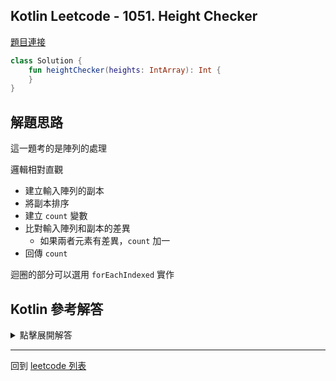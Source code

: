 ## Kotlin Leetcode - 1051. Height Checker

[題目連接](https://leetcode.com/problems/height-checker/)

```kotlin
class Solution {
    fun heightChecker(heights: IntArray): Int {
    }
}
```

## 解題思路

這一題考的是陣列的處理

邏輯相對直觀

- 建立輸入陣列的副本
- 將副本排序
- 建立 `count` 變數
- 比對輸入陣列和副本的差異
  - 如果兩者元素有差異，`count` 加一
- 回傳 `count`

迴圈的部分可以選用 `forEachIndexed` 實作

## Kotlin 參考解答

<details>
  <summary markdown='span'>點擊展開解答</summary>

用 for 迴圈實作的方式

```kotlin
class Solution {
    fun heightChecker(heights: IntArray): Int {
        val expect = heights.copyOf()
            .apply {
                sort()
            }
        var count = 0
        for (i in heights.indices) {
            if (heights[i] != expect[i]) {
                count++
            }
		}
        return count
    }
}
```

用 `forEachIndexed` 實作的方式如下

```kotlin
class Solution {
    fun heightChecker(heights: IntArray): Int {
        val expect = heights.copyOf()
            .apply {
                sort()
            }
        var count = 0
        heights.forEachIndexed { i, _ ->
            if (heights[i] != expect[i]) {
                count++
            }
        }
        return count
    }
}
```

</details>

------

回到 [leetcode 列表](index.md)

